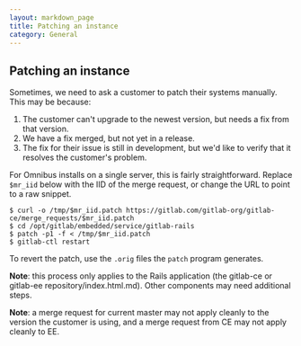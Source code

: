 ```yaml
---
layout: markdown_page
title: Patching an instance
category: General
---
```


## Patching an instance

Sometimes, we need to ask a customer to patch their systems manually. This may
be because:

1. The customer can't upgrade to the newest version, but needs a fix from that
   version.
2. We have a fix merged, but not yet in a release.
3. The fix for their issue is still in development, but we'd like to verify that
   it resolves the customer's problem.

For Omnibus installs on a single server, this is fairly straightforward. Replace
`$mr_iid` below with the IID of the merge request, or change the URL to point to
a raw snippet.

```shell
$ curl -o /tmp/$mr_iid.patch https://gitlab.com/gitlab-org/gitlab-ce/merge_requests/$mr_iid.patch
$ cd /opt/gitlab/embedded/service/gitlab-rails
$ patch -p1 -f < /tmp/$mr_iid.patch
$ gitlab-ctl restart
```

To revert the patch, use the `.orig` files the `patch` program generates.

**Note**: this process only applies to the Rails application (the gitlab-ce or
gitlab-ee repository/index.html.md). Other components may need additional steps.

**Note**: a merge request for current master may not apply cleanly to the
version the customer is using, and a merge request from CE may not apply cleanly
to EE.
